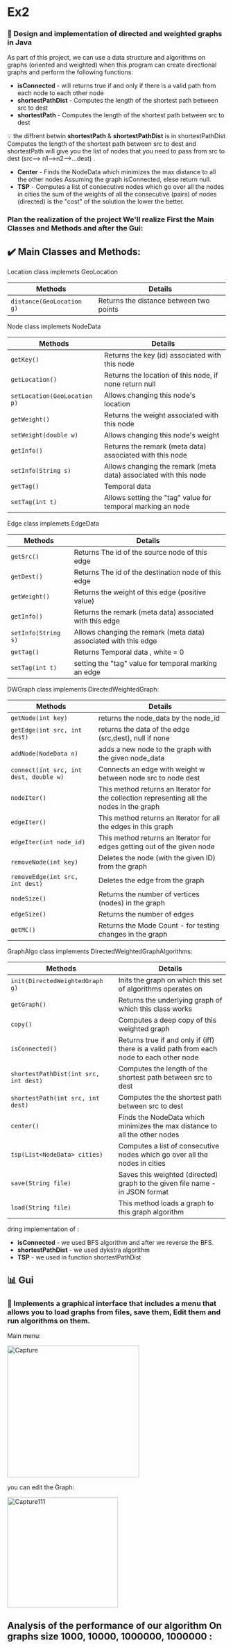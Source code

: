# **Ex2**
### :pushpin: Design and implementation of directed and weighted graphs in Java 

As part of this project, we can use a data structure and algorithms on graphs (oriented and weighted) when this program can create directional graphs and perform the following functions:

- **isConnected** - will returns true if and only if there is a valid path from each node to each other node
- **shortestPathDist** - Computes the length of the shortest path between src to dest 
- **shortestPath** - Computes the length of the shortest path between src to dest 

:bulb: the diffrent betwin **shortestPath** & **shortestPathDist** is in shortestPathDist Computes the length of the shortest path between src to dest and shortestPath will give you the list of nodes that you need to pass from src to dest (src--> n1-->n2-->...dest) .

- **Center** - Finds the NodeData which minimizes the max distance to all the other nodes Assuming the graph isConnected, elese return null.
- **TSP** - Computes a list of consecutive nodes which go over all the nodes in cities the sum of the weights of all the consecutive (pairs) of nodes (directed) is the "cost" of the solution the lower the better.

 ### Plan the realization of the project We'll realize First the **Main Classes and Methods** and after the Gui:

## :heavy_check_mark: Main Classes and Methods:

Location class implemets GeoLocation

| Methods  | Details |
| ------------- | ------------- |
| `distance(GeoLocation g)`  | Returns the distance between two points  |

Node class implemets NodeData

| Methods  | Details |
| ------------- | ------------- |
| `getKey()`  |Returns the key (id) associated with this node |
| `getLocation()` | 	Returns the location of this node, if none return null  |
| `setLocation(GeoLocation p)` | 	Allows changing this node's location  |
| `getWeight()` | Returns the weight associated with this node  |
| `setWeight(double w)` | Allows changing this node's weight |
| `getInfo()` | 	Returns the remark (meta data) associated with this node|
| `setInfo(String s)` |Allows changing the remark (meta data) associated with this node |
| `getTag()` |	Temporal data |
| `setTag(int t)` | Allows setting the "tag" value for temporal marking an node  |

Edge class implemets EdgeData

| Methods  | Details |
| ------------- | ------------- |
| `getSrc()`| Returns The id of the source node of this edge |
| `getDest()` | 	Returns The id of the destination node of this edge  |
| `getWeight()` | Returns	the weight of this edge (positive value)  |
| `getInfo()` | Returns the remark (meta data) associated with this edge  |
|`setInfo(String s)`| Allows changing the remark (meta data) associated with this edge |
|` getTag() ` | 	Returns Temporal data , white = 0 |
| `setTag(int t)` |  setting the "tag" value for temporal marking an edge |

DWGraph class implements DirectedWeightedGraph:

| Methods  | Details |
| ------------- | ------------- |
| `getNode(int key)` | returns the node_data by the node_id |
| `getEdge(int src, int dest)`| returns the data of the edge (src,dest), null if none |
| `addNode(NodeData n)`|adds a new node to the graph with the given node_data |
| `connect(int src, int dest, double w)` | Connects an edge with weight w between node src to node dest |
| `nodeIter()` | This method returns an Iterator for the collection representing all the nodes in the graph |
| `edgeIter()` | This method returns an Iterator for all the edges in this graph |
| `edgeIter(int node_id)` |  This method returns an Iterator for edges getting out of the given node |
| `removeNode(int key)` | Deletes the node (with the given ID) from the graph |
| `removeEdge(int src, int dest)` | Deletes the edge from the graph |
| `nodeSize()` | Returns the number of vertices (nodes) in the graph|
| `edgeSize()` | Returns the number of edges |
| `getMC()` | Returns the Mode Count - for testing changes in the graph |

GraphAlgo class implements DirectedWeightedGraphAlgorithms:

| Methods  | Details |
| ------------- | ------------- |
| `init(DirectedWeightedGraph g)` | Inits the graph on which this set of algorithms operates on |
| `getGraph()`| 	Returns the underlying graph of which this class works  |
| `copy()`| Computes a deep copy of this weighted graph  |
| `isConnected()` | Returns true if and only if (iff) there is a valid path from each node to each other node  |
| `shortestPathDist(int src, int dest)` | Computes the length of the shortest path between src to dest |
| `shortestPath(int src, int dest)` | Computes the the shortest path between src to dest|
| `center()` |  Finds the NodeData which minimizes the max distance to all the other nodes |
| `tsp(List<NodeData> cities)` | Computes a list of consecutive nodes which go over all the nodes in cities |
| `save(String file)` |  Saves this weighted (directed) graph to the given file name - in JSON format |
| `load(String file)` |  This method loads a graph to this graph algorithm |

dring implementation of :
- **isConnected**  - we used BFS algorithm and after we reverse the BFS.
-  **shortestPathDist** -  we used dykstra algorithm 
- **TSP** - we used in function shortestPathDist  


## :bar_chart: Gui
### :pushpin: Implements a graphical interface that includes a menu that allows you to load graphs from files, save them, Edit them and run algorithms on them.

Main menu:

<img width="304" alt="Capture" src="https://user-images.githubusercontent.com/93201414/145433523-704aa77e-c1b3-47d7-90a5-c68e52f96728.PNG">

you can edit the Graph:

<img width="255" alt="Capture111" src="https://user-images.githubusercontent.com/93201414/145687733-304b8448-b02f-46b2-a7a5-1bedb65f95c7.PNG">






## Analysis of the performance of our algorithm On graphs size 1000, 10000, 1000000, 1000000 : 





